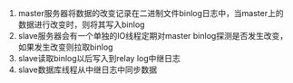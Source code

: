1. master服务器将数据的改变记录在二进制文件binlog日志中，当master上的数据进行改变时，则将其写入binlog
2. slave服务器会有一个单独的IO线程定期对master binlog探测是否发生改变，如果发生改变则拉取binlog
3. slave读取binlog以后写入到relay log中继日志
4. slave数据库线程从中继日志中同步数据